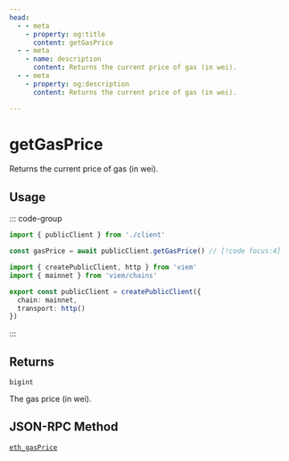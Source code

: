 ```yaml
---
head:
  - - meta
    - property: og:title
      content: getGasPrice
  - - meta
    - name: description
      content: Returns the current price of gas (in wei).
  - - meta
    - property: og:description
      content: Returns the current price of gas (in wei).

---
```


# getGasPrice

Returns the current price of gas (in wei).

## Usage

::: code-group

```ts [example.ts]
import { publicClient } from './client'

const gasPrice = await publicClient.getGasPrice() // [!code focus:4]
```

```ts [client.ts]
import { createPublicClient, http } from 'viem'
import { mainnet } from 'viem/chains'

export const publicClient = createPublicClient({
  chain: mainnet,
  transport: http()
})
```

:::

## Returns

`bigint`

The gas price (in wei).

## JSON-RPC Method

[`eth_gasPrice`](https://ethereum.org/en/developers/docs/apis/json-rpc/#eth_gasprice)